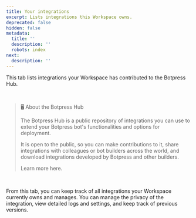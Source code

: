 ```yaml
---
title: Your integrations
excerpt: Lists integrations this Workspace owns.
deprecated: false
hidden: false
metadata:
  title: ''
  description: ''
  robots: index
next:
  description: ''
---
```

This tab lists integrations your Workspace has contributed to the Botpress Hub.

<br />

> 🖥️ About the Botpress Hub
>
> The Botpress Hub is a public repository of integrations you can use to extend your Botpress bot's functionalities and options for deployment.
>
> It is open to the public, so you can make contributions to it, share integrations with colleagues or bot builders across the world, and download integrations developed by Botpress and other builders.
>
> Learn more here.

<br />

From this tab, you can keep track of all integrations your Workspace currently owns and manages. You can manage the privacy of the integration, view detailed logs and settings, and keep track of previous versions.

